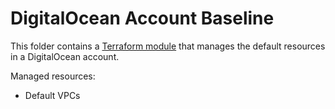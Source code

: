# DigitalOcean Account Baseline

This folder contains a [Terraform module](https://www.terraform.io/docs/language/modules/index.html) that manages the default resources in a DigitalOcean account.

Managed resources:

- Default VPCs

